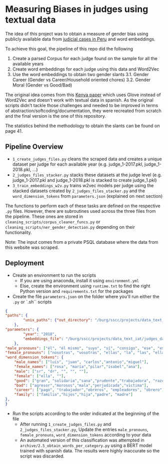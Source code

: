 # Measuring Biases in judges using textual data
The idea of this project was to obtain a measure of gender bias using publicly available data from [judicial cases in Peru](https://cej.pj.gob.pe/cej/forms/busquedaform.html) and word embeddings.

To achieve this goal, the pipeline of this repo did the following

1. Create a parsed Corpus for each judge found on the sample for all the available years
2. Create word embeddings for each judge using this data and Word2Vec
3. Use the word embeddings to obtain two gender slants
    3.1. Gender Career (Gender vs Career/Household oriented chores)
    3.2. Gender Moral (Gender vs Good/Bad)

The original idea comes from this [Kenya paper](http://users.nber.org/~dlchen/papers/Kenya_Courts_In_Group_Bias.pdf) which uses Glove instead of Word2Vec and doesn't work with textual data in spanish. As the original scripts didn't tackle those challenges and needed to be improved in terms of abstraction/softcoding/documentation, they were recreated from scratch and the final version is the one of this repository.

The statistics behind the methodology to obtain the slants can be found on page 41. 

## Pipeline Overview

- `1_create_judges_files.py` cleans the scraped data and creates a unique dataset per judge for each available year (e.g. judge_1-2017.pkl, judge_1-2018.pkl, ...)
- `2_judges_files_stacker.py` stacks these datasets at the judge level (e.g. judge_1-2017.pkl and judge_1-2018.pkl is stacked to create judge_1.pkl)
- `3_train_embeddings_w2v.py` trains w2vec models per judge using the stacked datasets created by `2_judges_files_stacker.py` and the `word_dimension_tokens` from `parameters.json` (explained on next section)

The functions to perform each of these tasks are defined on the respective `.py` files. However, there are subroutines used across the three files from the pipeline. These ones are stored in `cleaning_scripts/corpus_cleaner_funcs.py` or `cleaning_scripts/ner_gender_detection.py` depending on their functionality.

Note: The input comes from a private PSQL database where the data from this website was scraped.

## Deployment

- Create an environment to run the scripts
    - If you are using anaconda, install it using `environment.yml`
    - Else, create the environment using `runtime.txt` to find the right Python version and `requirements.txt` for the packages
- Create the file `parameters.json` on the folder where you'll run either the `.py` or `.sh`` scripts
```json
{
"paths": {
        "unix_paths": {"out_directory": "/burg/sscc/projects/data_text_iat/judges_data"}
	},
"parameters": {
        "year": "2018",
        "embeddings_file": "/burg/sscc/projects/data_text_iat/judges_data/SBW-vectors-300-min5.txt"
    },
"male_pronouns": ["él", "él mismo", "suyo", "sí", "consigo", "ese", "ese mismo", "aquel", "aquel mismo", "este", "este mismo", "esto", "aquello", "aquello mismo", "otro", "otro mismo", "alguno", "alguno mismo", "ninguno", "ninguno mismo", "varios", "varios mismos", "pocos", "pocos mismos", "muchos", "muchos mismos", "unos", "unos mismos", "mío", "tuyo", "nuestro", "vuestro", "cuyo", "cuántos", "cuánto", "cuantos", "cuanto", "todo", "tanto", "poco", "demasiado", "algunos", "todos", "tantos", "demasiados", "otros", "nosotros", "vosotros", "ellos", "el", "los", "míos", "tuyos", "nuestros", "vuestros", "suyos", "el que", "el cual", "los que", "los cuales", "cuyos", "mucho", "otro más", "cualquiera", "ambos", "sendos", "uno"],
"female_pronouns": ["nosotras", "vosotras", "ellas", "la", "las", "ella", "mía", "mías", "tuya", "tuyas", "nuestra", "nuestras", "vuestra", "vuestras", "suya", "suyas", "esta", "esa", "aquella", "la que", "la cual", "cuya", "cuanta", "las que", "las cuales", "cuyas", "cuantas", "cuánta", "cuántas", "alguna", "toda", "tanta", "poca", "demasiada", "otra", "mucha", "ninguna", "algunas", "todas", "tantas", "pocas", "demasiadas", "otras", "muchas", "varias", "otra más", "cualquiera", "ambas", "sendas", "una", "ella misma", "sí", "consigo", "esa misma", "aquella misma", "esta misma", "esto", "otra misma", "alguna misma", "ninguna misma", "varias mismas", "pocas mismas", "muchas mismas", "unas", "unas mismas"],
"word_dimension_tokens": {
    "male_names": ["luis", "juan", "carlos","antonio","miguel"],
    "female_names": ["rosa", "maría","pilar","isabel","ana"],
    "male": ["sr", "dr", "", "", ""],
    "female": ["ella", ""],
    "good": ["gran", "solidaria","sana","prudente","trabajadora", "razonabilidad"],
    "bad": ["agresor","morosos","mala","perjudicada","victima"],
    "career": ["pago", "trabajador","obreros", "empleadores", "obrero"],
    "family": ["familia","hijos","hija","padre", "madre"]
},
}
```
- Run the scripts according to the order indicated at the beginning of the file
    - After running `1_create_judges_files.py` and `2_judges_files_stacker.py`, Update the entries `male_pronouns`, `female_pronouns`, `word_dimension_tokens` according to your data
    - An automated version of this classification was attempted in `archive/2.5_obtain_words_per_category.py` using a BERT model trained with spanish data. The results were highly inaccurate so the script was discarded.
